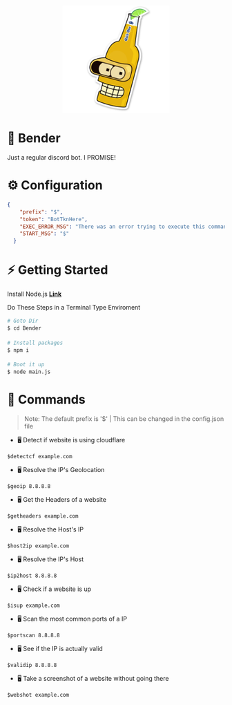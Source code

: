 <p align="center">
  <img width="248" height="248" src="https://raw.githubusercontent.com/0xWarning/Bender/main/image/b1.png">
</p>

# 🍺 Bender

 Just a regular discord bot. I PROMISE!

# ⚙️ Configuration

```json
{
    "prefix": "$",
    "token": "BotTknHere",
    "EXEC_ERROR_MSG": "There was an error trying to execute this command!",
    "START_MSG": "$"
  }
```

# ⚡ Getting Started

Install Node.js **[Link](https://nodejs.org/en/download/)**

Do These Steps in a Terminal Type Enviroment

```bash
# Goto Dir
$ cd Bender

# Install packages
$ npm i

# Boot it up
$ node main.js

```

# 📜 Commands

> Note: The default prefix is '$'
> | This can be changed in the config.json file

- 🖥️ Detect if website is using cloudflare

`$detectcf example.com`

- 🖥️ Resolve the IP's Geolocation

`$geoip 8.8.8.8`

- 🖥️ Get the Headers of a website

`$getheaders example.com`

- 🖥️ Resolve the Host's IP

`$host2ip example.com`

- 🖥️ Resolve the IP's Host

`$ip2host 8.8.8.8`

- 🖥️ Check if a website is up

`$isup example.com`

- 🖥️ Scan the most common ports of a IP

`$portscan 8.8.8.8`

- 🖥️ See if the IP is actually valid

`$validip 8.8.8.8`

- 🖥️ Take a screenshot of a website without going there

`$webshot example.com`